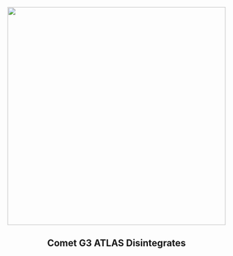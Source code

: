 
<p align="center"><img src="https://apod.nasa.gov/apod/image/2502/AtlasDisintegrating_Majzik_1080.jpg" width="500" height="500"></p>
<h2 align="center"> Comet G3 ATLAS Disintegrates </h2>
